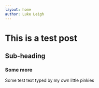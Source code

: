 ```yaml
---
layout: home
author: Luke Leigh
---
```


# This is a test post

## Sub-heading

### Some more

Some test text typed by my own little pinkies
